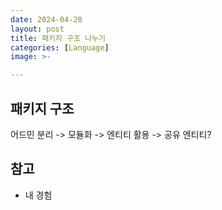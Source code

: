 ```yaml
---
date: 2024-04-20
layout: post
title: 패키지 구조 나누기
categories: [Language]
image: >-

---
```


## 패키지 구조

어드민 분리 -> 모듈화 -> 엔티티 활용 -> 공유 엔티티?


## 참고

- 내 경험